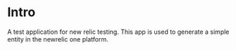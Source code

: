 # Intro

A test application for new relic testing. This app is used to generate a simple
entity in the newrelic one platform.

